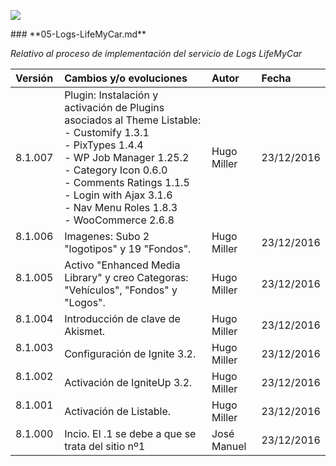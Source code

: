 <p align="left">
<img src="https://s28.postimg.org/ux8l1tv6l/imagengit.png">
</p>
### **05-Logs-LifeMyCar.md**

_Relativo al proceso de implementación del servicio de Logs LifeMyCar_






| Versión |Cambios y/o evoluciones |Autor|Fecha|
|:------------- |:---------------|:---------------|:---------------
| 8.1.007     | Plugin: Instalación y activación de Plugins asociados al Theme Listable:</br>- Customify 1.3.1</br>- PixTypes 1.4.4</br>- WP Job Manager 1.25.2</br>- Category Icon 0.6.0</br>- Comments Ratings 1.1.5</br>- Login with Ajax 3.1.6</br>- Nav Menu Roles 1.8.3</br>- WooCommerce 2.6.8 |Hugo Miller|23/12/2016|
| 8.1.006    | Imagenes: Subo 2 "logotipos" y 19 "Fondos".|Hugo Miller|23/12/2016|
| 8.1.005    | Activo "Enhanced Media Library" y creo Categoras: "Vehículos", "Fondos" y "Logos".|Hugo Miller|23/12/2016|
| 8.1.004    | Introducción de clave de Akismet.|Hugo Miller|23/12/2016|
| 8.1.003    | Configuración de Ignite 3.2.|Hugo Miller|23/12/2016|
| 8.1.002    | Activación de IgniteUp 3.2.|Hugo Miller|23/12/2016|
| 8.1.001    | Activación de Listable.|Hugo Miller|23/12/2016|
| 8.1.000    | Incio. El .1 se debe a que se trata del sitio nº1|José Manuel|23/12/2016|
